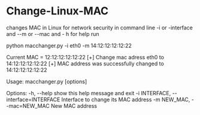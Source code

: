 # Change-Linux-MAC
changes MAC in Linux for network security in command line -i or -interface and --m or --mac and - h for help
 run 

python macchanger.py -i eth0 -m 14:12:12:12:12:22

Current MAC = 12:12:12:12:12:22
[+] Change mac adress eth0 to 14:12:12:12:12:22
[+] MAC address was successfully changed to 14:12:12:12:12:22

Usage: macchanger.py [options]

Options:
  -h, --help            show this help message and exit
  -i INTERFACE, --interface=INTERFACE
                        Interface to change its MAC address
  -m NEW_MAC, --mac=NEW_MAC
                        New MAC address
